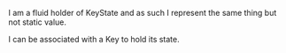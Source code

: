 I am a fluid holder of KeyState and as such I represent the same thing but not static value.

I can be associated with a Key to hold its state.